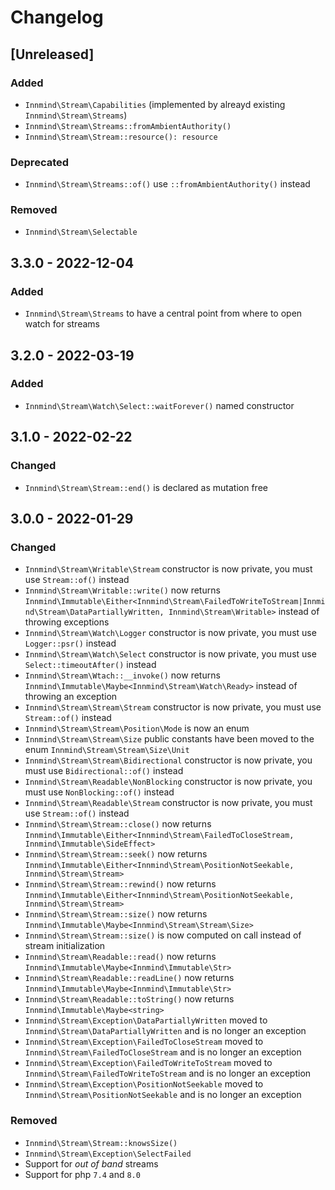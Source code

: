 # Changelog

## [Unreleased]

### Added

- `Innmind\Stream\Capabilities` (implemented by alreayd existing `Innmind\Stream\Streams`)
- `Innmind\Stream\Streams::fromAmbientAuthority()`
- `Innmind\Stream\Stream::resource(): resource`

### Deprecated

- `Innmind\Stream\Streams::of()` use `::fromAmbientAuthority()` instead

### Removed

- `Innmind\Stream\Selectable`

## 3.3.0 - 2022-12-04

### Added

- `Innmind\Stream\Streams` to have a central point from where to open watch for streams

## 3.2.0 - 2022-03-19

### Added

- `Innmind\Stream\Watch\Select::waitForever()` named constructor

## 3.1.0 - 2022-02-22

### Changed

- `Innmind\Stream\Stream::end()` is declared as mutation free

## 3.0.0 - 2022-01-29

### Changed

- `Innmind\Stream\Writable\Stream` constructor is now private, you must use `Stream::of()` instead
- `Innmind\Stream\Writable::write()` now returns `Innmind\Immutable\Either<Innmind\Stream\FailedToWriteToStream|Innmind\Stream\DataPartiallyWritten, Innmind\Stream\Writable>` instead of throwing exceptions
- `Innmind\Stream\Watch\Logger` constructor is now private, you must use `Logger::psr()` instead
- `Innmind\Stream\Watch\Select` constructor is now private, you must use `Select::timeoutAfter()` instead
- `Innmind\Stream\Wtach::__invoke()` now returns `Innmind\Immutable\Maybe<Innmind\Stream\Watch\Ready>` instead of throwing an exception
- `Innmind\Stream\Stream\Stream` constructor is now private, you must use `Stream::of()` instead
- `Innmind\Stream\Stream\Position\Mode` is now an enum
- `Innmind\Stream\Stream\Size` public constants have been moved to the enum `Innmind\Stream\Stream\Size\Unit`
- `Innmind\Stream\Stream\Bidirectional` constructor is now private, you must use `Bidirectional::of()` instead
- `Innmind\Stream\Readable\NonBlocking` constructor is now private, you must use `NonBlocking::of()` instead
- `Innmind\Stream\Readable\Stream` constructor is now private, you must use `Stream::of()` instead
- `Innmind\Stream\Stream::close()` now returns `Innmind\Immutable\Either<Innmind\Stream\FailedToCloseStream, Innmind\Immutable\SideEffect>`
- `Innmind\Stream\Stream::seek()` now returns `Innmind\Immutable\Either<Innmind\Stream\PositionNotSeekable, Innmind\Stream\Stream>`
- `Innmind\Stream\Stream::rewind()` now returns `Innmind\Immutable\Either<Innmind\Stream\PositionNotSeekable, Innmind\Stream\Stream>`
- `Innmind\Stream\Stream::size()` now returns `Innmind\Immutable\Maybe<Innmind\Stream\Stream\Size>`
- `Innmind\Stream\Stream::size()` is now computed on call instead of stream initialization
- `Innmind\Stream\Readable::read()` now returns `Innmind\Immutable\Maybe<Innmind\Immutable\Str>`
- `Innmind\Stream\Readable::readLine()` now returns `Innmind\Immutable\Maybe<Innmind\Immutable\Str>`
- `Innmind\Stream\Readable::toString()` now returns `Innmind\Immutable\Maybe<string>`
- `Innmind\Stream\Exception\DataPartiallyWritten` moved to `Innmind\Stream\DataPartiallyWritten` and is no longer an exception
- `Innmind\Stream\Exception\FailedToCloseStream` moved to `Innmind\Stream\FailedToCloseStream` and is no longer an exception
- `Innmind\Stream\Exception\FailedToWriteToStream` moved to `Innmind\Stream\FailedToWriteToStream` and is no longer an exception
- `Innmind\Stream\Exception\PositionNotSeekable` moved to `Innmind\Stream\PositionNotSeekable` and is no longer an exception

### Removed

- `Innmind\Stream\Stream::knowsSize()`
- `Innmind\Stream\Exception\SelectFailed`
- Support for _out of band_ streams
- Support for php `7.4` and `8.0`

